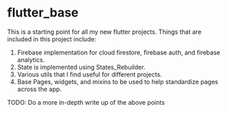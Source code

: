 # flutter_base

This is a starting point for all my new flutter projects. Things that are included in this project include:

1. Firebase implementation for cloud firestore, firebase auth, and firebase analytics.
2. State is implemented using States_Rebuilder.
3. Various utils that I find useful for different projects.
4. Base Pages, widgets, and mixins to be used to help standardize pages across the app.

TODO: Do a more in-depth write up of the above points
